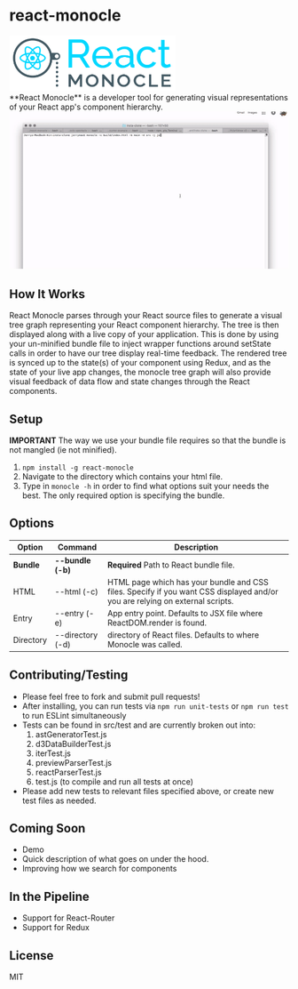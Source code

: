 # react-monocle
<img src="react/assets/logo.png" width="300"/>

</br>
**React Monocle** is a developer tool for generating visual representations of your React app's component hierarchy.

</br>
<img src="demo.gif" width="600"/>

## How It Works
React Monocle parses through your React source files to generate a visual tree graph representing your React component hierarchy. 
The tree is then displayed along with a live copy of your application. 
This is done by using your un-minified bundle file to inject wrapper functions around setState calls in order to have our tree display real-time feedback.
The rendered tree is synced up to the state(s) of your component using Redux, and as the state of your live app changes, the monocle tree graph will also provide visual feedback of data flow and state changes through the React components.

## Setup
**IMPORTANT** The way we use your bundle file requires so that the bundle is not mangled (ie not minified).

1. ```npm install -g react-monocle```
2. Navigate to the directory which contains your html file.
3. Type in ```monocle -h``` in order to find what options suit your needs the best. The only required option is specifying the bundle.


## Options

| Option     | Command           | Description                                                                                                                  |
-------------|-------------------|------------------------------------------------------------------------------------------------------------------------------|
| **Bundle** | **--bundle (-b)** | **Required** Path to React bundle file.                                                                                      |
| HTML       | --html (-c)       | HTML page which has your bundle and CSS files. Specify if you want CSS displayed and/or you are relying on external scripts. |
| Entry      | --entry (-e)      | App entry point. Defaults to JSX file where ReactDOM.render is found.                                                        |
| Directory  | --directory (-d)  | directory of React files. Defaults to where Monocle was called.                                                              |

## Contributing/Testing

* Please feel free to fork and submit pull requests!
* After installing, you can run tests via ```npm run unit-tests``` or ```npm run test``` to run ESLint simultaneously
* Tests can be found in src/test and are currently broken out into: 
  1. astGeneratorTest.js
  2. d3DataBuilderTest.js
  3. iterTest.js
  4. previewParserTest.js
  5. reactParserTest.js
  6. test.js (to compile and run all tests at once)
* Please add new tests to relevant files specified above, or create new test files as needed.

## Coming Soon

* Demo
* Quick description of what goes on under the hood.
* Improving how we search for components

## In the Pipeline

* Support for React-Router
* Support for Redux


## License
MIT

